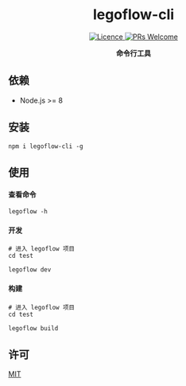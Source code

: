 <h1 align="center"> legoflow-cli </h1>

<p align="center">
    <a href="https://opensource.org/licenses/MIT">
        <img alt="Licence" src="https://img.shields.io/badge/license-MIT-green.svg" />
    </a>
    <a href="">
        <img alt="PRs Welcome" src="https://img.shields.io/badge/PRs-welcome-green.svg" />
    </a>
</p>

<p align="center">
    <strong>命令行工具</strong>
</p>

## 依赖

* Node.js >= 8

## 安装

```
npm i legoflow-cli -g
```

## 使用

#### 查看命令

```
legoflow -h
```

#### 开发

```shell
# 进入 legoflow 项目
cd test

legoflow dev
```

#### 构建

```shell
# 进入 legoflow 项目
cd test

legoflow build
```

## 许可

[MIT](./LICENSE)
